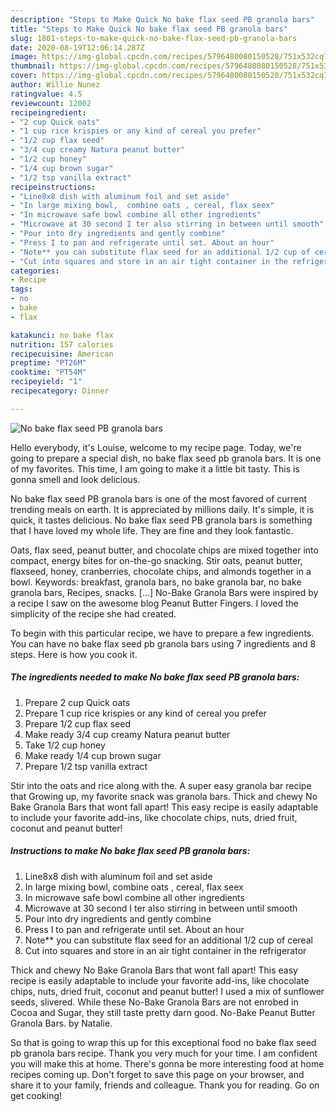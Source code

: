 ```yaml
---
description: "Steps to Make Quick No bake flax seed PB granola bars"
title: "Steps to Make Quick No bake flax seed PB granola bars"
slug: 1801-steps-to-make-quick-no-bake-flax-seed-pb-granola-bars
date: 2020-08-19T12:06:14.287Z
image: https://img-global.cpcdn.com/recipes/5796480080150528/751x532cq70/no-bake-flax-seed-pb-granola-bars-recipe-main-photo.jpg
thumbnail: https://img-global.cpcdn.com/recipes/5796480080150528/751x532cq70/no-bake-flax-seed-pb-granola-bars-recipe-main-photo.jpg
cover: https://img-global.cpcdn.com/recipes/5796480080150528/751x532cq70/no-bake-flax-seed-pb-granola-bars-recipe-main-photo.jpg
author: Willie Nunez
ratingvalue: 4.5
reviewcount: 12002
recipeingredient:
- "2 cup Quick oats"
- "1 cup rice krispies or any kind of cereal you prefer"
- "1/2 cup flax seed"
- "3/4 cup creamy Natura peanut butter"
- "1/2 cup honey"
- "1/4 cup brown sugar"
- "1/2 tsp vanilla extract"
recipeinstructions:
- "Line8x8 dish with aluminum foil and set aside"
- "In large mixing bowl,  combine oats , cereal, flax seex"
- "In microwave safe bowl combine all other ingredients"
- "Microwave at 30 second I ter also stirring in between until smooth"
- "Pour into dry ingredients and gently combine"
- "Press I to pan and refrigerate until set. About an hour"
- "Note** you can substitute flax seed for an additional 1/2 cup of cereal"
- "Cut into squares and store in an air tight container in the refrigerator"
categories:
- Recipe
tags:
- no
- bake
- flax

katakunci: no bake flax 
nutrition: 157 calories
recipecuisine: American
preptime: "PT26M"
cooktime: "PT54M"
recipeyield: "1"
recipecategory: Dinner

---
```



![No bake flax seed PB granola bars](https://img-global.cpcdn.com/recipes/5796480080150528/751x532cq70/no-bake-flax-seed-pb-granola-bars-recipe-main-photo.jpg)

Hello everybody, it's Louise, welcome to my recipe page. Today, we're going to prepare a special dish, no bake flax seed pb granola bars. It is one of my favorites. This time, I am going to make it a little bit tasty. This is gonna smell and look delicious.

No bake flax seed PB granola bars is one of the most favored of current trending meals on earth. It is appreciated by millions daily. It's simple, it is quick, it tastes delicious. No bake flax seed PB granola bars is something that I have loved my whole life. They are fine and they look fantastic.

Oats, flax seed, peanut butter, and chocolate chips are mixed together into compact, energy bites for on-the-go snacking. Stir oats, peanut butter, flaxseed, honey, cranberries, chocolate chips, and almonds together in a bowl. Keywords: breakfast, granola bars, no bake granola bar, no bake granola bars, Recipes, snacks. […] No-Bake Granola Bars were inspired by a recipe I saw on the awesome blog Peanut Butter Fingers. I loved the simplicity of the recipe she had created.


To begin with this particular recipe, we have to prepare a few ingredients. You can have no bake flax seed pb granola bars using 7 ingredients and 8 steps. Here is how you cook it.

<!--inarticleads1-->

##### The ingredients needed to make No bake flax seed PB granola bars:

1. Prepare 2 cup Quick oats
1. Prepare 1 cup rice krispies or any kind of cereal you prefer
1. Prepare 1/2 cup flax seed
1. Make ready 3/4 cup creamy Natura peanut butter
1. Take 1/2 cup honey
1. Make ready 1/4 cup brown sugar
1. Prepare 1/2 tsp vanilla extract


Stir into the oats and rice along with the. A super easy granola bar recipe that Growing up, my favorite snack was granola bars. Thick and chewy No Bake Granola Bars that wont fall apart! This easy recipe is easily adaptable to include your favorite add-ins, like chocolate chips, nuts, dried fruit, coconut and peanut butter! 

<!--inarticleads2-->

##### Instructions to make No bake flax seed PB granola bars:

1. Line8x8 dish with aluminum foil and set aside
1. In large mixing bowl,  combine oats , cereal, flax seex
1. In microwave safe bowl combine all other ingredients
1. Microwave at 30 second I ter also stirring in between until smooth
1. Pour into dry ingredients and gently combine
1. Press I to pan and refrigerate until set. About an hour
1. Note** you can substitute flax seed for an additional 1/2 cup of cereal
1. Cut into squares and store in an air tight container in the refrigerator


Thick and chewy No Bake Granola Bars that wont fall apart! This easy recipe is easily adaptable to include your favorite add-ins, like chocolate chips, nuts, dried fruit, coconut and peanut butter! I used a mix of sunflower seeds, slivered. While these No-Bake Granola Bars are not enrobed in Cocoa and Sugar, they still taste pretty darn good. No-Bake Peanut Butter Granola Bars. by Natalie. 

So that is going to wrap this up for this exceptional food no bake flax seed pb granola bars recipe. Thank you very much for your time. I am confident you will make this at home. There's gonna be more interesting food at home recipes coming up. Don't forget to save this page on your browser, and share it to your family, friends and colleague. Thank you for reading. Go on get cooking!
